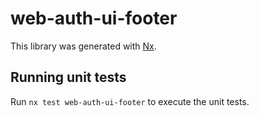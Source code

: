 # web-auth-ui-footer

This library was generated with [Nx](https://nx.dev).

## Running unit tests

Run `nx test web-auth-ui-footer` to execute the unit tests.
